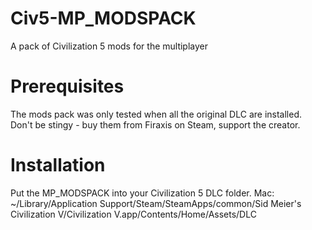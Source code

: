 # Civ5-MP_MODSPACK
A pack of Civilization 5 mods for the multiplayer

# Prerequisites
The mods pack was only tested when all the original DLC are installed.
Don't be stingy - buy them from Firaxis on Steam, support the creator.

# Installation
Put the MP_MODSPACK into your Civilization 5 DLC folder.
Mac: ~/Library/Application Support/Steam/SteamApps/common/Sid Meier's Civilization V/Civilization V.app/Contents/Home/Assets/DLC
